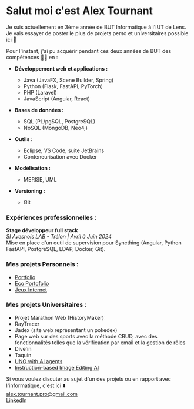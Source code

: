 # Salut moi c'est Alex Tournant

Je suis actuellement en 3ème année de BUT Informatique à l'IUT de Lens.  
Je vais essayer de poster le plus de projets perso et universitaires possible ici 👀  

Pour l'instant, j'ai pu acquérir pendant ces deux années de BUT des compétences 🧑‍💻 en :

- **Développement web et applications :**  
  - Java (JavaFX, Scene Builder, Spring)  
  - Python (Flask, FastAPI, PyTorch)  
  - PHP (Laravel)  
  - JavaScript (Angular, React)  

- **Bases de données :**  
  - SQL (PL/pgSQL, PostgreSQL)  
  - NoSQL (MongoDB, Neo4j)  

- **Outils :**  
  - Eclipse, VS Code, suite JetBrains  
  - Conteneurisation avec Docker  

- **Modélisation :**  
  - MERISE, UML  

- **Versioning :**  
  - Git  

### Expériences professionnelles :
**Stage développeur full stack**  
*SI Avesnois LAB - Trélon | Avril à Juin 2024*  
Mise en place d'un outil de supervision pour Syncthing (Angular, Python FastAPI, PostgreSQL, LDAP, Docker, Git).

### Mes projets Personnels :
- [Portfolio](https://alextournant.github.io/portfolio/)
- [Eco Portofolio](https://eco-portfolio-three.vercel.app/)
- [Jeux Internet](https://alextournant.github.io/jeuxInternet/)

### Mes projets Universitaires :
- Projet Marathon Web (HistoryMaker)
- RayTracer
- Jadex (site web représentant un pokedex)
- Page web sur des sports avec la méthode CRUD, avec des fonctionnalités telles que la vérification par email et la gestion de rôles
- Dive'in
- Taquin
- [UNO with AI agents](https://colab.research.google.com/drive/1GXfvFA_7nBMWKMvgM4qkZkfyAvHkIBYr?usp=sharing)
- [Instruction-based Image Editing AI](https://colab.research.google.com/drive/1X0I4nN9201qPsfUCmEL71d0V5tjugdNi?usp=sharing)

Si vous voulez discuter au sujet d'un des projets ou en rapport avec l'informatique, c'est ici ⬇️  
alex.tournant.pro@gmail.com  
[LinkedIn](https://www.linkedin.com/in/alex-tournant/)
